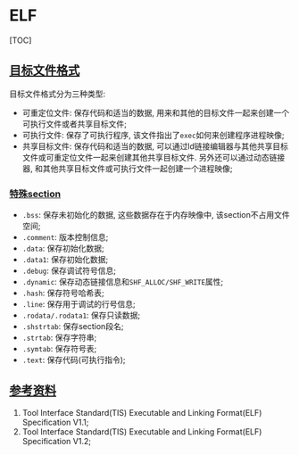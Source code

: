 # ELF

<span id='toc'></span>
[TOC]

## [目标文件格式](#toc)

目标文件格式分为三种类型:

- 可重定位文件: 保存代码和适当的数据, 用来和其他的目标文件一起来创建一个可执行文件或者共享目标文件;
- 可执行文件: 保存了可执行程序, 该文件指出了`exec`如何来创建程序进程映像;
- 共享目标文件: 保存代码和适当的数据, 可以通过ld链接编辑器与其他共享目标文件或可重定位文件一起来创建其他共享目标文件. 另外还可以通过动态链接器, 和其他共享目标文件或可执行文件一起创建一个进程映像;

### [特殊section](#toc)

- `.bss`: 保存未初始化的数据, 这些数据存在于内存映像中, 该section不占用文件空间;
- `.comment`: 版本控制信息;
- `.data`: 保存初始化数据;
- `.data1`: 保存初始化数据;
- `.debug`: 保存调试符号信息;
- `.dynamic`: 保存动态链接信息和`SHF_ALLOC/SHF_WRITE`属性;
- `.hash`: 保存符号哈希表;
- `.line`: 保存用于调试的行号信息;
- `.rodata/.rodata1`: 保存只读数据;
- `.shstrtab`: 保存section段名;
- `.strtab`: 保存字符串;
- `.symtab`: 保存符号表;
- `.text`: 保存代码(可执行指令);

## [参考资料](#toc)

1. Tool Interface Standard(TIS) Executable and Linking Format(ELF) Specification V1.1;
2. Tool Interface Standard(TIS) Executable and Linking Format(ELF) Specification V1.2;
